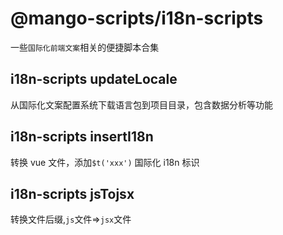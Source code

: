 # @mango-scripts/i18n-scripts

一些`国际化前端文案`相关的便捷脚本合集

## i18n-scripts updateLocale

从国际化文案配置系统下载语言包到项目目录，包含数据分析等功能

## i18n-scripts insertI18n

转换 vue 文件，添加`$t('xxx')` 国际化 i18n 标识

## i18n-scripts jsTojsx

转换文件后缀,`js`文件=>`jsx`文件
